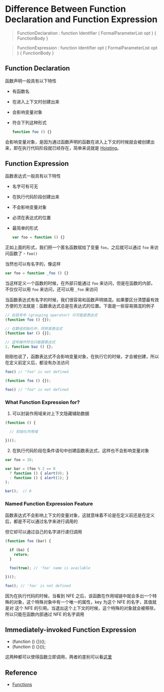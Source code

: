 # Difference Between Function Declaration and Function Expression

> FunctionDeclaration :
> function Identifier ( FormalParameterList opt ) { FunctionBody }

> FunctionExpression :
> function Identifier opt ( FormalParameterList opt ) { FunctionBody }

## Function Declaration

函数声明一般具有以下特性

- 有函数名
- 在进入上下文时创建出来
- 会影响变量对象
- 符合下列这种形式

  ```javascript
  function foo () {}
  ```

会影响变量对象，是因为通过函数声明的函数在进入上下文的时候就会被创建出来，即在执行代码阶段就已经存在，简单来说就是 [Hoisting](https://github.com/L-movingon/prepare-for-interview/blob/master/JavaScript/hoisting.md)。

## Function Expression

函数表达式一般具有以下特性

- 名字可有可无
- 在执行代码阶段创建出来
- 不会影响变量对象
- 必须在表达式的位置
- 最简单的形式

  ```javascript
  var foo = function () {}
  ```

正如上面的形式，我们把一个匿名函数赋给了变量 `foo`，之后就可以通过 `foo` 来访问函数了 - `foo()`

当然也可以有名字的，像这样

```javascript
var foo = function _foo () {}
```

当这样定义一个函数的时候，在外部只能通过 `foo` 来访问，但是在函数的内部，不仅仅可以用 `foo` 来访问，还可以用 `_foo` 来访问

当函数表达式有名字的时候，我们很容易和函数声明搞混。如果要区分清楚最有效方便的方法就是：函数表达式总是在表达式的位置。下面是一些容易搞混的例子

```javascript
// 在括号中 (grouping operator) 只可能是表达式
(function foo () {});

// 在数组初始化中，同样是表达式
[function bar () {}];

// 逗号操作符也只能跟表达式
1, function baz () {};
```

刚刚也说了，函数表达式不会影响变量对象，在执行它的时候，才会被创建，所以在定义前定义后，都没有办法访问

```javascript
foo() // "foo" is not defined

(function foo () {});

foo() // "foo" is not defined
```

### What Function Expression for?

1. 可以封装作用域来对上下文隐藏辅助数据

  ```javascript
  (function () {

    // 初始化作用域  

  })();
  ```

2. 在执行代码阶段在条件语句中创建函数表达式，这样也不会影响变量对象

  ```javascript
  var foo = 10;

  var bar = (foo % 2 == 0
    ? function () { alert(0); }
    : function () { alert(1); }
  );

  bar();  // 0
  ```

### Named Function Expression Feature

函数表达式不会影响上下文的变量对象，这就意味着不论是在定义前还是在定义后，都是不可以通过名字来进行调用的

但它却可以通过自己的名字进行递归调用

```javascript
(function foo (bar) {
  
  if (ba) {
    return;
  }

  foo(true); // 'foo' name is available

})();

foo(); // 'foo' is not defined
```

因为在执行代码的时候，当看到 NFE 之后，该函数在作用域链中就会多出一个特殊的对象，这个特殊对象中有一个唯一的属性，key 为这个 NFE 的名字，其值就是对 这个 NFE 的引用。当退出这个上下文的时候，这个特殊的对象就会被移除，所以只能在函数内部通过 NFE 的名字调用

## Immediately-invoked Function Expression

- (function () {})();
- (function () {}());

这两种都可以使得函数立即调用，两者的差别可以看[这里](https://github.com/L-movingon/prepare-for-interview/blob/master/JavaScript/immediately-invoked-function-expression.md)

## Reference

- [Functions](https://github.com/goddyZhao/Translation/blob/master/JavaScript/%E5%87%BD%E6%95%B0%EF%BC%88Functions%EF%BC%89.md)
